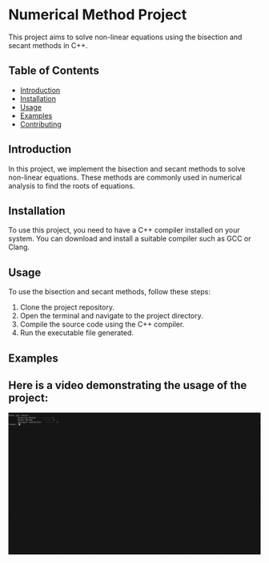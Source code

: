 # Numerical Method Project

This project aims to solve non-linear equations using the bisection and secant methods in C++.

## Table of Contents

- [Introduction](#introduction)
- [Installation](#installation)
- [Usage](#usage)
- [Examples](#examples)
- [Contributing](#contributing)


## Introduction

In this project, we implement the bisection and secant methods to solve non-linear equations. These methods are commonly used in numerical analysis to find the roots of equations.

## Installation

To use this project, you need to have a C++ compiler installed on your system. You can download and install a suitable compiler such as GCC or Clang.

## Usage

To use the bisection and secant methods, follow these steps:

1. Clone the project repository.
2. Open the terminal and navigate to the project directory.
3. Compile the source code using the C++ compiler.
4. Run the executable file generated.

## Examples

Here is a video demonstrating the usage of the project: 
------------------
![Video Demo](video.gif)


